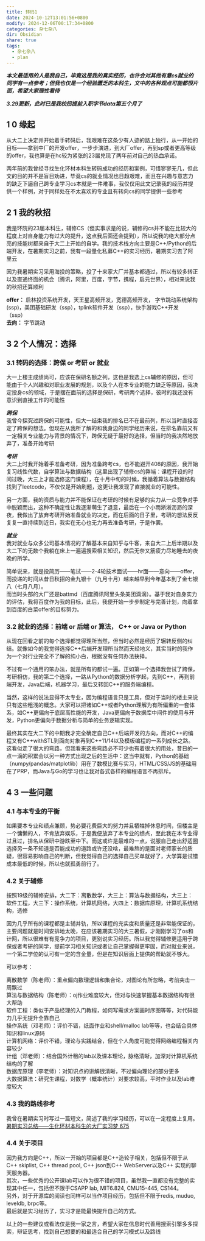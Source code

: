 ```yaml
---
title: 转码1
date: 2024-10-12T13:01:56+0800
modify: 2024-12-06T00:17:34+0800
categories: 杂七杂八
dir: Obsidian
share: true
tags:
  - 杂七杂八
  - plan
---
```


_**本文最适用的人是我自己，毕竟这是我的真实经历，也许会对其他有意cs就业的同学有一点参考；但我也仅是一个经验匮乏的本科生，文中的各种观点可能都很片面，希望大家理性看待**_

_**3.29更新，此时已是我校招提前入职字节data第五个月了**_

## 1 [](https://shuiyuan.sjtu.edu.cn/t/topic/93003#h-0-1)0 缘起

从大二上决定并开始着手转码后，我艰难在这条少有人迹的路上独行，从一开始的目标——拿到中厂的开发offer，一步步演进，到大厂offer，再到sp或者更高等级的offer，我也算是在hc较为紧张的23届兑现了两年前对自己的热血承诺。

两年前的我曾经寻找生化环材本科生转码成功的经历和案例，可惜寥寥无几，但此文的目的并不是盲目劝进，毕竟cs的就业情况也日趋艰难，而且在兴趣与意志力的缺乏下逼自己跨专业学习cs本就是一件难事，我仅仅用此文记录我的经历并提供一个样例，对于同样处在不太喜欢的专业且有转向cs的同学提供一些参考

## 2 [](https://shuiyuan.sjtu.edu.cn/t/topic/93003#h-1-2)1 我的秋招

我是环院的23届本科生，辅修CS（但实事求是的说，辅修的cs并不能在比较大的程度上对自身能力有过大的提升，这点我后面还会提到），所以说我的绝大部分点亮的技能树都来自于大二上开始的自学。我的技术栈方向主要是C++/Python的后端开发，在暑期实习之前，我有一段量化私募C++的实习经历，暑期实习去了阿里云

因为我暑期实习采用海投的策略，投了十来家大厂并基本都通过，所以有较多转正以及直通终面的机会（腾讯，阿里，百度，字节，携程，启元世界），相对来说我的秋招还算顺利

**offer：** 启林投资系统开发，天王星高频开发，宽德高频开发， 字节跳动系统架构(ssp)，美团基础研发（ssp），tplink软件开发（ssp），快手游戏C++开发（ssp）  
**去向：** 字节跳动

## 3 [](https://shuiyuan.sjtu.edu.cn/t/topic/93003#h-2-3)2 个人情况：选择

### 3.1 [](https://shuiyuan.sjtu.edu.cn/t/topic/93003#or-or-4)转码的选择：跨保 or 考研 or 就业

大一上楼主成绩尚可，应该在保研名额之列，这也是我选上cs辅修的原因，但可能由于个人兴趣和对职业发展的规划，以及个人在本专业的能力缺乏等原因，我决定投身cs的领域，于是摆在面前的选择是保研，考研两个选择，彼时的我还没有意识到直接工作的可能性

_**跨保**_  
我曾今探究过跨保的可能性，但大一结束我的排名已不在最前列，所以当时直接否定了跨保的想法。但现在从我所了解的和我身边的同学经历来说，在排名靠前又有一定相关专业能力与背景的情况下，跨保无疑于最好的选择，但当时的我决然地放弃了，准备开始考研

_**考研**_  
大二上时我开始着手准备考研，因为准备跨考cs，也不能避开408的原因，我开始复习线性代数，自学算法与数据结构（这里出现了辅修cs的弊端：课程开设的时间过晚，大三上才能选修这门课程），在十月中旬的时候，我循着算法与数据结构找到了leetcode，不仅仅是开始刷题，这更让我发现了直接就业的可能性。

另一方面，我的资质与能力并不能保证在考研的时候有足够的实力从一众竞争对手中脱颖而出，这种不确定性让我逐渐萌生了退意，最后在一个小雨淅淅沥沥的深夜，我做出了放弃考研开始准备就业的决定，而在后面的日子里，考研的想法反反复复一直持续到近日，我实在无心也无力再去准备考研，于是作罢。

_**就业**_  
我对就业与众多公司基本情况的了解基本来自知乎与牛客，来自大二上后半期以及大二下的无数个我躺在床上一遍遍搜索相关知识，然后无奈又筋疲力尽地睡去的夜晚的所学。

简单说来，就是投简历——笔试——2-4轮技术面试——hr面——意向——offer，而投递的时间从昔日秋招的金九银十（九月十月）越来越早到今年基本到了金七银八（七月八月）。  
而当时头部的大厂还是battmd（百度腾讯阿里头条美团滴滴）。基于我对自身实力的评估，我将百度作为我的目标，此后，我便开始一步步制定与完善计划，向着拿到百度的白菜offer的目标努力。

### 3.2 [](https://shuiyuan.sjtu.edu.cn/t/topic/93003#or-or-c-or-java-or-python-5)就业的选择：前端 or 后端 or 算法， C++ or Java or Python

从现在回看之前的每个选择都觉得理所当然，但当时必然是经历了辗转反侧的纠结。就像如今的我觉得选择C++后端开发理所当然而天经地义，其实当时的我作为一个对行业完全不了解的纯小白，根据没有任何办法抉择。

不过有一个通用的笨办法，就是所有的都试一遍。正如第一个选择我尝试了跨保，考研相仿，我的第二个选择，一路从Python的数据分析学起，先到C++，再到前端开发，Java后端，机器学习，最后又转回C++的服务端编程。

当然，这样的说法显得不太专业，因为编程语言只是工具，但对于当时的楼主来说只有这些粗浅的概念。大家可以把诸如C++或者Python理解为有所偏重的一套体系，如C++更偏向于底层高性能的开发，Java更偏向于数据库中间件的使用与开发，Python更偏向于数据分析与简单的业务逻辑实现。

最终其实在大二下的中期我才完全确定自己C++后端开发的方向，而对C++的编程又有C++withSTL到面向对象再到C++11/14以及模板编程的一系列成长之路。这看似走了很大的弯路，但我看来这些弯路必不可少也有着很大的用处，昔日的一点一滴的积累会以另一种方式出现之后的生活中：这当中就有，Python的基础（numpy/pandas/matplotlib）用在了数模比赛与实习，HTML/CSS/JS的基础用在了PRP，而Java与Go的学习也让我对各式各样的编程语言不再排斥。

## 4 [](https://shuiyuan.sjtu.edu.cn/t/topic/93003#h-3-6)3 一些问题

### 4.1 [](https://shuiyuan.sjtu.edu.cn/t/topic/93003#h-7)与本专业的平衡

如果要本专业和绩点兼顾，势必要花费巨大的努力并且牺牲掉休息时间，但楼主是一个慵懒的人，不肯放弃娱乐，于是我便放弃了本专业的绩点，至此我在本专业得过且过，排名从保研中游跌至中下。而这或许是最难的一点，说服自己走出舒适圈选择另一条不知道是否能成功的道路或许还没啥，最难熬的是面对老师家长的质疑，很容易影响自己的判断，但我觉得自己的选择自己买单就好了，大学算是试错成本最低的时候，所以也就孤勇前行了。

### 4.2 [](https://shuiyuan.sjtu.edu.cn/t/topic/93003#h-8)关于辅修

按照19级的辅修安排，大二下：离散数学，大三上：算法与数据结构，大三上：软件工程，大三下：操作系统，计算机网络，大四上：数据库原理，计算机系统结构，选修

因为几乎所有的课程都是主辅并轨，所以课程的充实度和质量还是非常能保证的，主要问题就是时间安排地太晚，在应该暑期实习的大三暑假，才刚刚学习了os和计网，所以很难有有竞争力的项目，更别说实习经历。所以我觉得辅修更适用于跨保或者考研的同学，提前学习相关知识或者让自己掌握得更牢固，而对就业来说，一个第二学位的认可有一定的含金量，但是在知识层面上提供的帮助就不够大。

可以参考：

离散数学（陈老师）：重点偏向数理逻辑和集合论，对图论有所忽略，考前突击一周飘过  
算法与数据结构（陈老师）：oj作业难度较大，但对与快速掌握基本数据结构有很大帮助  
软件工程：类似于产品经理的入门教程，如何写需求方案画时序图等等，对代码能力几乎无提升全靠自己  
操作系统（邓老师）：评价不错，纸面作业和shell/malloc lab等等，也会结合具体知识和linux源码  
计算机网络：评价不错，理论与实践结合，但在个人角度可能觉得网络编程相关内容较少  
计组（邓老师）：结合国外计租的lab以及课本理论，脉络清晰，加深对计算机系统结构的了解  
数据库原理（李老师）：对知识点的讲解很清晰，不过偏向理论的部分更多  
大数据算法：研究生课程，对数学（概率统计）对要求较高，平时作业以及lab难度较大

### 4.3 [](https://shuiyuan.sjtu.edu.cn/t/topic/93003#h-9)我的路线参考

我曾在暑期实习时写过一篇短文，简述了我的学习经历，可以在一定程度上复用。  
[暑期实习总结——生化环材本科生的大厂实习梦 675](https://www.nowcoder.com/discuss/967498)

### 4.4 [](https://shuiyuan.sjtu.edu.cn/t/topic/93003#h-10)关于项目

因为我方向是C++，所以一开始的项目都是C++造轮子相关，包括但不限于从C++ skiplist, C++ thread pool, C++ json到C++ WebServer以及C++ 实现的聊天服务器。  
其次，一些优秀的公开课lab可以作为很不错的项目，虽然我一直都没有完整的实现其中任一，包括但不限于CSAPP lab, MIT6.824, CMU15-445, CS144。  
另外，对于开源库的阅读也同样可以当作项目经历，包括但不限于redis, muduo, leveldb, brpc等。  
最后就是实习经历了，实习才是能最快提升自己的方式。

以上的一些建议或看法仅是我一家之言，希望大家在信息时代善用搜索引擎多多探索，辩证思考，找到自己想要的和最适合自己的学习模式以及路线